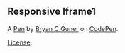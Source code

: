 Responsive Iframe1
------------------


A [Pen](https://codepen.io/bgoonz/pen/NWgdZyq) by [Bryan C Guner](https://codepen.io/bgoonz) on [CodePen](https://codepen.io).

[License](https://codepen.io/bgoonz/pen/NWgdZyq/license).